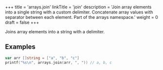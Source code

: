 +++
title = 'arrays.join'
linkTitle = 'join'
description = 'Join array elements into a single string with a custom delimiter. Concatenate array values with separator between each element. Part of the arrays namespace.'
weight = 0
draft = false
+++

Joins array elements into a string with a delimiter.

## Examples

```go
var arr []string = ["a", "b", "c"]
printf("%s\n", arrays.join(arr, ", ")) // a, b, c
```

